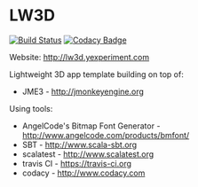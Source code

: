 # LW3D

[![Build Status](https://travis-ci.org/Y-Experiment/LW3D.svg?branch=master)](https://travis-ci.org/Y-Experiment/LW3D) [![Codacy Badge](https://api.codacy.com/project/badge/Grade/476ad1716c9d46dbb3d30034588908ca)](https://www.codacy.com/app/andrzej-tucholka/LW3D)

Website: http://lw3d.yexperiment.com

Lightweight 3D app template building on top of:
* JME3 - http://jmonkeyengine.org

Using tools:
* AngelCode's Bitmap Font Generator - http://www.angelcode.com/products/bmfont/
* SBT - http://www.scala-sbt.org
* scalatest - http://www.scalatest.org
* travis CI - https://travis-ci.org
* codacy - http://www.codacy.com
